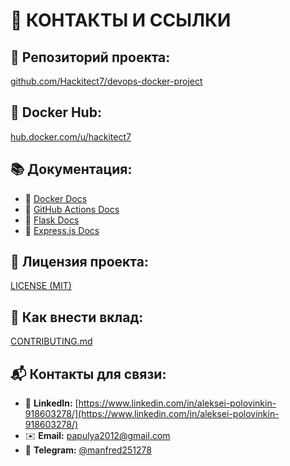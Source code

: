 # 🔗 КОНТАКТЫ И ССЫЛКИ

## 📁 **Репозиторий проекта:**  

  [github.com/Hackitect7/devops-docker-project](https://github.com/Hackitect7/devops-docker-project)

## 🐋 **Docker Hub:**  

  [hub.docker.com/u/hackitect7](https://hub.docker.com/u/hackitect7)

## 📚 **Документация:**

- 🐳 [Docker Docs](https://docs.docker.com/)
- 🤖 [GitHub Actions Docs](https://docs.github.com/en/actions)
- 🐍 [Flask Docs](https://flask.palletsprojects.com/)
- 🚀 [Express.js Docs](https://expressjs.com/)

## 📄 **Лицензия проекта:**  

  [LICENSE (MIT)](../../LICENSE)

## 🤝 **Как внести вклад:**  

  [CONTRIBUTING.md](../../CONTRIBUTING.md)

## 📬 **Контакты для связи:**

- 💼 **LinkedIn:** [https://www.linkedin.com/in/aleksei-polovinkin-918603278/](https://www.linkedin.com/in/aleksei-polovinkin-918603278/)
- ✉️ **Email:** [papulya2012@gmail.com](mailto:papulya2012@gmail.com)
- 💬 **Telegram:** [@manfred251278](https://t.me/Manfred251278)
